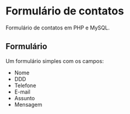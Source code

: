 # Formulário de contatos
 Formulário de contatos em PHP e MySQL.

## Formulário
Um formulário simples com os campos:
- Nome
- DDD
- Telefone
- E-mail
- Assunto
- Mensagem
